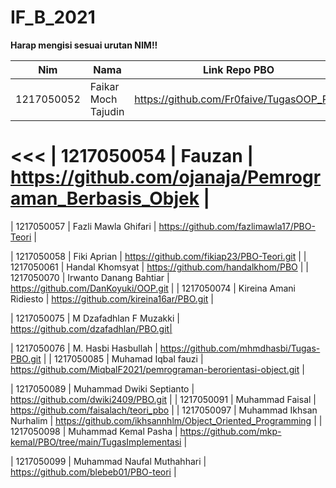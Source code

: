 # IF_B_2021
<b>Harap mengisi sesuai urutan NIM!!</b>

| Nim | Nama | Link Repo PBO |
|-----|------|---------------|
| 1217050052 | Faikar Moch Tajudin | https://github.com/Fr0faive/TugasOOP_Pilar |
<<<
| 1217050054 | Fauzan | https://github.com/ojanaja/Pemrograman_Berbasis_Objek |
==
| 1217050057 | Fazli Mawla Ghifari | https://github.com/fazlimawla17/PBO-Teori |
>
| 1217050058 | Fiki Aprian | https://github.com/fikiap23/PBO-Teori.git |
| 1217050061 | Handal Khomsyat | https://github.com/handalkhom/PBO |
| 1217050070 | Irwanto Danang Bahtiar | https://github.com/DanKoyuki/OOP.git |
| 1217050074 | Kireina Amani Ridiesto | https://github.com/kireina16ar/PBO.git |

| 1217050075 | M Dzafadhlan F Muzakki | https://github.com/dzafadhlan/PBO.git|




| 1217050076 | M. Hasbi Hasbullah | https://github.com/mhmdhasbi/Tugas-PBO.git |
| 1217050085 | Muhamad Iqbal fauzi | https://github.com/MiqbalF2021/pemrograman-berorientasi-object.git |

| 1217050089 | Muhammad Dwiki Septianto | https://github.com/dwiki2409/PBO.git |
| 1217050091 | Muhammad Faisal | https://github.com/faisalach/teori_pbo |
| 1217050097 | Muhammad Ikhsan Nurhalim | https://github.com/ikhsannhlm/Object_Oriented_Programming |
| 1217050098 | Muhammad Kemal Pasha | https://github.com/mkp-kemal/PBO/tree/main/TugasImplementasi |



| 1217050099 | Muhammad Naufal Muthahhari | https://github.com/blebeb01/PBO-teori |









